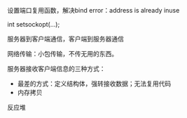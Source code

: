 设置端口复用函数，解决bind error：address is already inuse

int setsockopt(...);

服务器到客户端通信，客户端到服务器通信

网络传输：小包传输，不传无用的东西。

服务器接收客户端信息的三种方式：

- 最差的方式：定义结构体，强转接收数据；无法复用代码
- 内存拷贝

反应堆